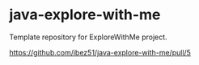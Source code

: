 # java-explore-with-me
Template repository for ExploreWithMe project.

https://github.com/ibez51/java-explore-with-me/pull/5
